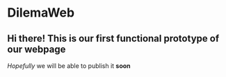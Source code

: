 # DilemaWeb
## Hi there! This is our first functional prototype of our webpage

*Hopefully* we will be able to publish it **soon**
